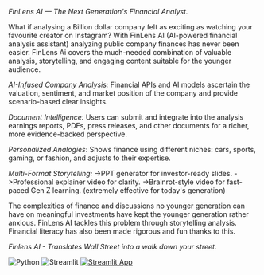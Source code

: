 *FinLens AI — The Next Generation's Financial Analyst.*

What if analysing a Billion dollar company felt as exciting as watching your favourite creator on Instagram?
With FinLens AI (AI-powered financial analysis assistant) analyzing public company finances has never been easier. FinLens Ai covers the much-needed combination of valuable analysis, storytelling, and engaging content suitable for the younger audience.

*AI-Infused Company Analysis:* Financial APIs and AI models ascertain the valuation, sentiment, and market position of the company and provide scenario-based clear insights.

*Document Intelligence:* Users can submit and integrate into the analysis earnings reports, PDFs, press releases, and other documents for a richer, more evidence-backed perspective.

*Personalized Analogies*: Shows finance using different niches: cars, sports, gaming, or fashion, and adjusts to their expertise.

*Multi-Format Storytelling:*
->PPT generator for investor-ready slides.
->Professional explainer video for clarity.
->Brainrot-style video for fast-paced Gen Z learning. (extremely effective for today's generation)

The complexities of finance and discussions no younger generation can have on meaningful investments have kept the younger generation rather anxious. FinLens AI tackles this problem through storytelling analysis. Financial literacy has also been made rigorous and fun thanks to this.

*Finlens AI - Translates Wall Street into a walk down your street.*



![Python](https://img.shields.io/badge/python-3.11-blue)
![Streamlit](https://img.shields.io/badge/streamlit-app-success)
[![Streamlit App](https://img.shields.io/badge/Streamlit-Live%20Demo-brightgreen?logo=streamlit)](https://finlense12345676.streamlit.app/)
